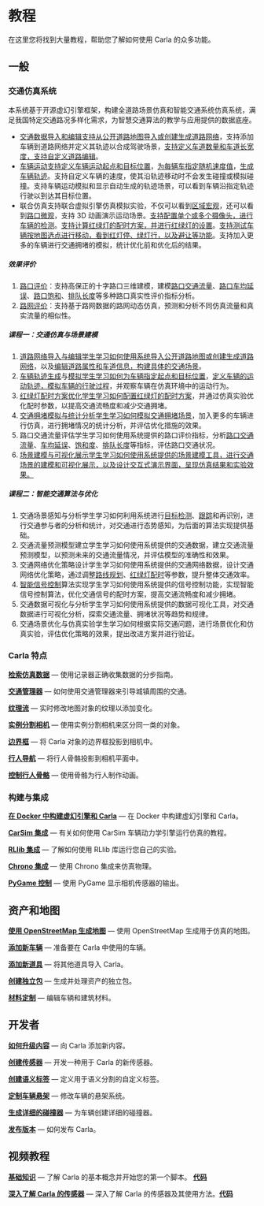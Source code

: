 # 教程

在这里您将找到大量教程，帮助您了解如何使用 Carla 的众多功能。


## 一般

### 交通仿真系统

本系统基于开源虚幻引擎框架，构建全道路场景仿真和智能交通系统仿真系统，满足我国特定交通路况多样化需求，为智慧交通算法的教学与应用提供的数据底座。

- [交通数据导入和编辑支持从公开道路地图导入或创建生成道路网络](course/scenario.md#generateMapByOpenMap)，支持添加车辆到道路网络并定义其轨迹以合成驾驶场景，[支持定义车道数量和车道长宽度，支持自定义道路编辑](course/scenario.md#sceneEding)。
- [车辆运动支持定义车辆运动起点和目标位置](course/navigation.md#definePoint)，[为每辆车指定随机速度值](course/navigation.md#definePoint)，[生成车辆轨迹](course/navigation.md#generateTrajectory)。支持自定义车辆的速度，使其沿轨迹移动时不会发生碰撞或模拟碰撞。支持车辆运动模拟和显示自动生成的轨迹场景，可以看到车辆沿指定轨迹行驶以到达其目标位置。
- 联合仿真支持联合虚拟引擎仿真模拟实验，不仅可以看到[区域宏观](course/regional_macro.md)，还可以看到[路口微观](course/microscopic_Intersection_demo.md)，支持 3D 动画演示运动场景。[支持配置单个或多个摄像头，进行车辆的检测](course/multi-view_camera.md)。[支持计算红绿灯的配时方案，并进行红绿灯的设置](course/signal_control.md)。[支持测试车辆按地图选点进行移动，看到红灯停、绿灯行，以及避让等功能](course/locate_moving.md)。支持加入更多的车辆进行交通拥堵的模拟，统计优化前和优化后的结果。

##### 效果评价

1. [路口评价](course/traffic_indicators.md)：支持高保正的十字路口三维建模，建模[路口交通流量](course/traffic_indicators.md#trafficFlow)、[路口车均延误](course/traffic_indicators.md#aveDelay)、[路口饱和](course/traffic_indicators.md#saturation)、[排队长度](course/traffic_indicators.md#queueLength)等多种路口真实性评价指标分析。
2. [路网评价](course/roadnet_evaluation.md)：支持基于路网数据的路网动态仿真，预测和分析不同仿真流量和真实流量的相似性。

##### 课程一：交通仿真与场景建模

1. [道路网络导入与编辑学生学习如何使用系统导入公开道路地图或创建生成道路网络](course/scenario.md#generateMapByOpenMap)，以及[编辑道路属性和车道信息，构建具体的交通场景](course/scenario.md#sceneEding)。
2. [车辆轨迹生成](course/navigation.md#generateTrajectory)与[模拟学生学习如何为车辆指定起点和目标位置](course/navigation.md#definePoint)，[定义车辆的运动轨迹，模拟车辆的行驶过程](course/trajectory_tracking)，并观察车辆在仿真环境中的运动行为。
3. [红绿灯配时方案优化学生学习如何配置红绿灯的配时方案](course/signal_control.md)，并通过仿真实验优化配时参数，以提高交通流畅度和减少交通拥堵。
4. [交通拥堵模拟与统计分析学生学习如何模拟交通拥堵场景](course/congestion_sim.md)，加入更多的车辆进行仿真，进行拥堵情况的统计分析，并评估优化措施的效果。
5. 路口交通流量评估学生学习如何使用系统提供的路口评价指标，分析[路口交通流量](course/traffic_indicators.md#trafficFlow)、[车均延误](course/traffic_indicators.md#aveDelay)、[饱和度](course/traffic_indicators.md#saturation)、[排队长度](course/traffic_indicators.md#queueLength)等指标，评估路口交通状况。
6. [场景建模与可视化展示学生学习如何使用系统提供的场景建模工具，进行交通场景的建模和可视化展示，以及设计交互式演示界面，呈现仿真结果和实验效果。](adv_digital_twin.md)

##### 课程二：智能交通算法与优化

1. 交通场景感知与分析学生学习如何利用系统进行[目标检测](course/object_detection.md)、[跟踪](course/trajectory_tracking.md)和再识别，进行交通参与者的分析和统计，对交通进行态势感知，为后面的算法实现提供基础。
2. 交通流量预测模型建立学生学习如何使用系统提供的交通数据，建立交通流量预测模型，以预测未来的交通流量情况，并评估模型的准确性和效果。
3. 交通网络优化策略设计学生学习如何使用系统提供的交通网络数据，设计交通网络优化策略，通过调整[路线规划](course/motion_planning.md)、[红绿灯配时](course/signal_control.md)等参数，提升整体交通效率。
4. [智能信号控制](course/signal_control.md)算法实现学生学习如何使用系统提供的信号控制功能，实现智能信号控制算法，优化交通信号的配时方案，提高交通流畅度和减少拥堵。
5. 交通数据可视化与分析学生学习如何使用系统提供的数据可视化工具，对交通数据进行可视化分析，探索交通流量、拥堵状况等趋势和规律。
6. 交通场景优化与仿真实验学生学习如何根据实际交通问题，进行场景优化和仿真实验，评估优化策略的效果，提出改进方案并进行验证。


### Carla 特点

[__检索仿真数据__](tuto_G_retrieve_data.md) — 使用记录器正确收集数据的分步指南。

[__交通管理器__](tuto_G_traffic_manager.md) — 如何使用交通管理器来引导城镇周围的交通。

[__纹理流__](tuto_G_texture_streaming.md) — 实时修改地图对象的纹理以添加变化。

[__实例分割相机__](tuto_G_instance_segmentation_sensor.md) — 使用实例分割相机来区分同一类的对象。

[__边界框__](tuto_G_bounding_boxes.md) — 将  Carla 对象的边界框投影到相机中。  

[__行人导航__](tuto_G_pedestrian_navigation.md) — 将行人骨骼投影到相机平面中。

[__控制行人骨骼__](tuto_G_control_walker_skeletons.md) — 使用骨骼为行人制作动画。


### 构建与集成

[__在 Docker 中构建虚幻引擎和 Carla__](build_docker_unreal.md) — 在 Docker 中构建虚幻引擎和 Carla。

[__CarSim 集成__](tuto_G_carsim_integration.md) — 有关如何使用 CarSim 车辆动力学引擎运行仿真的教程。

[__RLlib 集成__](tuto_G_rllib_integration.md) — 了解如何使用 RLlib 库运行您自己的实验。

[__Chrono 集成__](tuto_G_chrono.md) —  使用 Chrono 集成来仿真物理。

[__PyGame 控制__](tuto_G_pygame.md) — 使用 PyGame 显示相机传感器的输出。


## 资产和地图

[__使用 OpenStreetMap 生成地图__](tuto_G_openstreetmap.md) — 使用 OpenStreetMap 生成用于仿真的地图。 

[__添加新车辆__](tuto_A_add_vehicle.md) — 准备要在 Carla 中使用的车辆。

[__添加新道具__](tuto_A_add_props.md) — 将其他道具导入 Carla。

[__创建独立包__](tuto_A_create_standalone.md) — 生成并处理资产的独立包。 

[__材料定制__](tuto_A_material_customization.md) — 编辑车辆和建筑材料。


## 开发者

[__如何升级内容__](tuto_D_contribute_assets.md) —  向 Carla 添加新内容。

[__创建传感器__](tuto_D_create_sensor.md) — 开发一种用于 Carla 的新传感器。 

[__创建语义标签__](tuto_D_create_semantic_tags.md) — 定义用于语义分割的自定义标签。  

[__定制车辆悬架__](tuto_D_customize_vehicle_suspension.md) —  修改车辆的悬架系统。  

[__生成详细的碰撞器__](tuto_D_generate_colliders.md) — 为车辆创建详细的碰撞器。  

[__发布版本__](tuto_D_make_release.md) — 如何发布 Carla。


## 视频教程

[__基础知识__](https://www.youtube.com/watch?v=pONr1R1dy88) — 了解 Carla 的基本概念并开始您的第一个脚本。 [__代码__](https://carla-releases.s3.eu-west-3.amazonaws.com/Docs/Fundamentals.ipynb)  

[__深入了解 Carla 的传感器__](https://www.youtube.com/watch?v=om8klsBj4rc) — 深入了解 Carla 的传感器及其使用方法。[__代码__](https://carla-releases.s3.eu-west-3.amazonaws.com/Docs/Sensors_code.zip)
